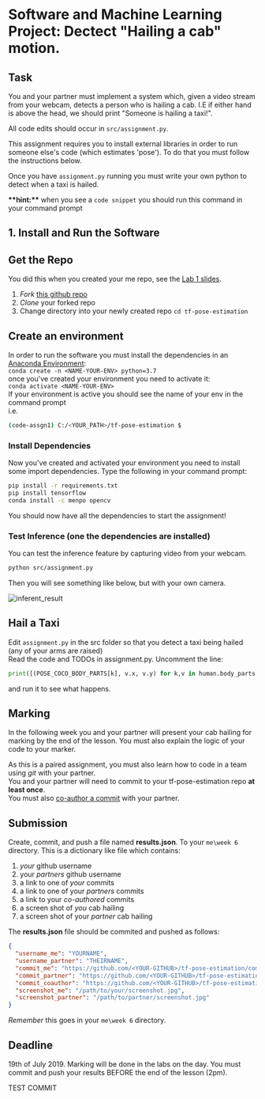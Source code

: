 # Software and Machine Learning Project: Dectect "Hailing a cab" motion.
<!-- 
'Openpose' for human pose estimation have been implemented using Tensorflow. It also provides several variants that have made some changes to the network structure for **real-time processing on the CPU or low-power embedded devices.** -->

## Task
You and your partner must implement a system which, given a video stream from your webcam, detects a person who is hailing a cab. I.E if either hand is above the head, we should print "Someone is hailing a taxi!". 

All code edits should occur in `src/assignment.py`.

This assignment requires you to install external libraries in order to run someone else's code (which estimates 'pose'). To do that you must follow the instructions below.

Once you have `assignment.py` running you must write your own python to detect when a taxi is hailed.

**\*\*hint:\*\*** when you see a `code snippet` you should run this command in your command prompt

## 1. Install and Run the Software
## Get the Repo
You did this when you created your me repo, see the [Lab 1 slides](https://design-computing.github.io/md/week1#lab).  
1. *Fork* [this github repo](https://github.com/Design-Computing/tf-pose-estimation) 
2. *Clone* your forked repo
3. Change directory into your newly created repo `cd tf-pose-estimation`  

## Create an environment
In order to run the software you must install the dependencies in an [Anaconda Environment](https://docs.conda.io/projects/conda/en/latest/user-guide/concepts/environments.html):  
`conda create -n <NAME-YOUR-ENV> python=3.7`  
once you've created your environment you need to activate it:  
`conda activate <NAME-YOUR-ENV>`  
If your environment is active you should see the name of your env in the command prompt  
i.e. 
```bash 
(code-assgn1) C:/<YOUR_PATH>/tf-pose-estimation $
```
### Install Dependencies
Now you've created and activated your environment you need to install some import dependencies.
Type the following in your command prompt:  
```bash
pip install -r requirements.txt
pip install tensorflow
conda install -c menpo opencv
```
You should now have all the dependencies to start the assignment!

### Test Inference (one the dependencies are installed)

You can test the inference feature by capturing video from your webcam.

```bash
python src/assignment.py
```

<!-- Or if that doesn't whatever reason, test the inference feature with a single image.

```
$ python3 src/assignment.py --image=...
``` -->

Then you will see something like below, but with your own camera.

![inferent_result](./img/example.gif)

## Hail a Taxi
Edit `assignment.py` in the src folder so that you detect a taxi being hailed (any of your arms are raised)  
Read the code and TODOs in assignment.py. Uncomment the line:
```python
print([(POSE_COCO_BODY_PARTS[k], v.x, v.y) for k,v in human.body_parts.items()])
```
and run it to see what happens.

## Marking 
In the following week you and your partner will present your cab hailing for marking by the end of the lesson.
You must also explain the logic of your code to your marker.

As this is a paired assignment, you must also learn how to code in a team using *git* with your partner.    
You and your partner will need to commit to your tf-pose-estimation repo **at least once**.  
You must also [co-author a commit](https://help.github.com/en/articles/creating-a-commit-with-multiple-authors) with your partner.  

## Submission
Create, commit, and push a file named **results.json**. To your `me\week 6` directory.
This is a dictionary like file which contains:
1. *your* github username
1. your *partners* github username
1. a link to one of *your* commits
1. a link to one of your *partners* commits
1. a link to your *co-authored* commits
1. a screen shot of *you* cab hailing
2. a screen shot of your *partner* cab hailing

The **results.json** file should be commited and pushed as follows:
```json
{
  "username_me": "YOURNAME",
  "username_partner": "THEIRNAME",
  "commit_me": "https://github.com/<YOUR-GITHUB>/tf-pose-estimation/commit/<thecommitSHA>",
  "commit_partner": "https://github.com/<YOUR-GITHUB>/tf-pose-estimation/commit/<thecommitSHA>",
  "commit_coauthor": "https://github.com/<YOUR-GITHUB>/tf-pose-estimation/commit/<thecommitSHA>",
  "screenshot_me": "/path/to/your/screenshot.jpg",
  "screenshot_partner": "/path/to/partner/screenshot.jpg"
}
```
_Remember_ this goes in your `me\week 6` directory.
## Deadline
19th of July 2019. Marking will be done in the labs on the day.
You must commit and push your results BEFORE the end of the lesson (2pm).


TEST COMMIT